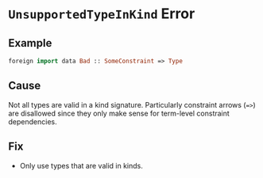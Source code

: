 # `UnsupportedTypeInKind` Error

## Example

```purescript
foreign import data Bad :: SomeConstraint => Type
```

## Cause

Not all types are valid in a kind signature. Particularly constraint arrows
(`=>`) are disallowed since they only make sense for term-level constraint
dependencies.

## Fix

- Only use types that are valid in kinds.
